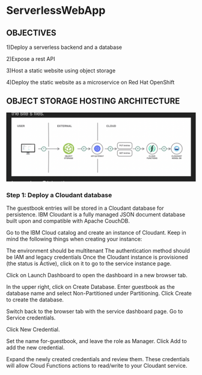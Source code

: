 # ServerlessWebApp

## OBJECTIVES

1)Deploy a serverless backend and a database

2)Expose a rest API

3)Host a static website using object storage

4)Deploy the static website as a microservice on Red Hat OpenShift


## OBJECT STORAGE HOSTING ARCHITECTURE

![](https://github.com/saiswaruprath/ServerlessWebApp/blob/main/Screen%20Shot%202022-06-13%20at%2011.41.18%20PM.png)


### Step 1: Deploy a Cloudant database
The guestbook entries will be stored in a Cloudant database for persistence. IBM Cloudant is a fully managed JSON document database built upon and compatible with Apache CouchDB.

Go to the IBM Cloud catalog and create an instance of Cloudant.
Keep in mind the following things when creating your instance:

The environment should be multitenant
The authentication method should be IAM and legacy credentials
Once the Cloudant instance is provisioned (the status is Active), click on it to go to the service instance page.

Click on Launch Dashboard to open the dashboard in a new browser tab.

In the upper right, click on Create Database. Enter guestbook as the database name and select Non-Partitioned under Partitioning. Click Create to create the database.

Switch back to the browser tab with the service dashboard page. Go to Service credentials.

Click New Credential.

Set the name for-guestbook, and leave the role as Manager. Click Add to add the new credential.

Expand the newly created credentials and review them. These credentials will allow Cloud Functions actions to read/write to your Cloudant service.
